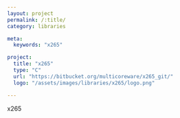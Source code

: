 ```yaml
---
layout: project
permalink: /:title/
category: libraries

meta:
  keywords: "x265"

project:
  title: "x265"
  type: "C"
  url: "https://bitbucket.org/multicoreware/x265_git/"
  logo: "/assets/images/libraries/x265/logo.png"

---	
```

<p>x265</p>